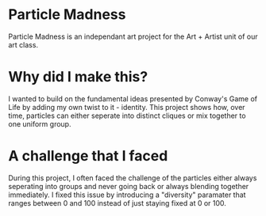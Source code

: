 # Particle Madness
Particle Madness is an independant art project for the Art + Artist unit of our art class.

# Why did I make this?
I wanted to build on the fundamental ideas presented by Conway's Game of Life by adding my own twist to it - identity. This project shows how, over time, particles can either seperate into distinct cliques or mix together to one uniform group.

# A challenge that I faced
During this project, I often faced the challenge of the particles either always seperating into groups and never going back or always blending together immediately. I fixed this issue by introducing a "diversity" paramater that ranges between 0 and 100 instead of just staying fixed at 0 or 100.
